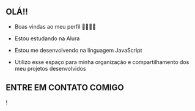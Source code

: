 ## OLÁ!!

- Boas vindas ao meu perfil 🔨🥇🇧🇷


- Estou estudando na Alura

- Estou me desenvolvendo na linguagem JavaScript
- Utilizo esse espaço para minha organização e compartilhamento dos meu projetos desenvolvidos

## ENTRE EM CONTATO COMIGO

!
